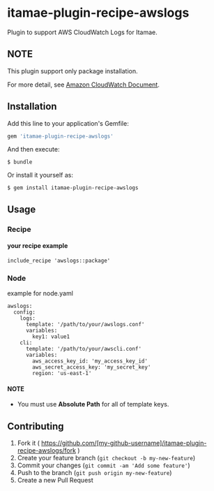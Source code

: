 # itamae-plugin-recipe-awslogs

Plugin to support AWS CloudWatch Logs for Itamae.

## NOTE

This plugin support only package installation.

For more detail, see [Amazon CloudWatch Document](https://docs.aws.amazon.com/ja_jp/AmazonCloudWatch/latest/DeveloperGuide/QuickStartEC2Instance.html).

## Installation

Add this line to your application's Gemfile:

```ruby
gem 'itamae-plugin-recipe-awslogs'
```

And then execute:

    $ bundle

Or install it yourself as:

    $ gem install itamae-plugin-recipe-awslogs

## Usage

### Recipe

#### your recipe example

```
include_recipe 'awslogs::package'
```

### Node

example for node.yaml

```
awslogs:
  config:
    logs:
      template: '/path/to/your/awslogs.conf'
      variables:
        key1: value1
    cli:
      template: '/path/to/your/awscli.conf'
      variables:
        aws_access_key_id: 'my_access_key_id'
        aws_secret_access_key: 'my_secret_key'
        region: 'us-east-1'
```

#### NOTE

- You must use **Absolute Path** for all of template keys.

## Contributing

1. Fork it ( https://github.com/[my-github-username]/itamae-plugin-recipe-awslogs/fork )
2. Create your feature branch (`git checkout -b my-new-feature`)
3. Commit your changes (`git commit -am 'Add some feature'`)
4. Push to the branch (`git push origin my-new-feature`)
5. Create a new Pull Request
